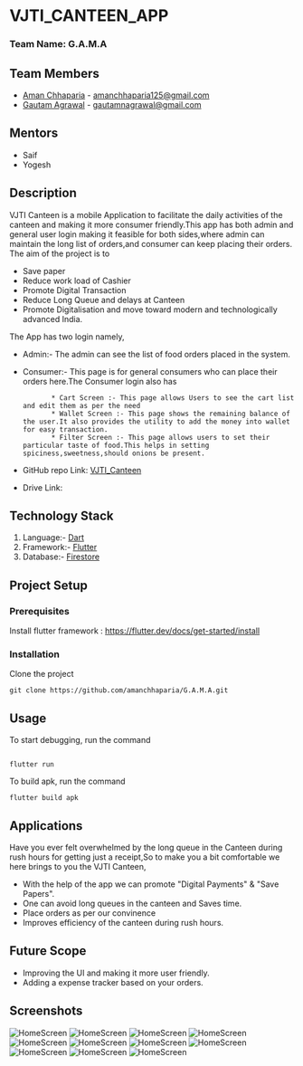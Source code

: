 # VJTI_CANTEEN_APP

### Team Name: G.A.M.A

## Team Members
* [Aman Chhaparia](https://github.com/amanchhaparia) - amanchhaparia125@gmail.com
* [Gautam Agrawal](https://github.com/gautam-dev-maker) - gautamnagrawal@gmail.com

## Mentors
* Saif
* Yogesh

## Description
VJTI Canteen is a mobile Application to facilitate the daily activities of the canteen and making it more consumer friendly.This app has both admin and general user login making it feasible for both sides,where admin can maintain the long list of orders,and consumer can keep placing their orders.
The aim of the project is to
* Save paper
* Reduce work load of Cashier
* Promote Digital Transaction
* Reduce Long Queue and delays at Canteen
* Promote Digitalisation and move toward modern and technologically advanced India.

The App has two login namely,
* Admin:- The admin can see the list of food orders placed in the system.
* Consumer:- This page is for general consumers who can place their orders here.The Consumer login also has 
             
             * Cart Screen :- This page allows Users to see the cart list and edit them as per the need
             * Wallet Screen :- This page shows the remaining balance of the user.It also provides the utility to add the money into wallet for easy transaction.
             * Filter Screen :- This page allows users to set their particular taste of food.This helps in setting spiciness,sweetness,should onions be present.
             
              

* GitHub repo Link: [VJTI_Canteen](https://github.com/amanchhaparia/G.A.M.A)
* Drive Link:

## Technology Stack
1. Language:- [Dart](https://dart.dev)
2. Framework:- [Flutter](https://flutter.dev)
3. Database:- [Firestore](https://firebase.google.com/docs/firestore)

## Project Setup
### Prerequisites
Install flutter framework : https://flutter.dev/docs/get-started/install

### Installation
Clone the project
```
git clone https://github.com/amanchhaparia/G.A.M.A.git

```

## Usage
To start debugging, run the command
```

flutter run

```

To build apk, run the command 
```
flutter build apk

```
## Applications
Have you ever felt overwhelmed by the long queue in the Canteen during rush hours for getting just a receipt,So to make you a bit comfortable we here brings to you the VJTI Canteen,
* With the help of the app we can promote "Digital Payments" & "Save Papers".
* One can avoid long queues in the canteen and Saves time.
* Place orders as per our convinence
* Improves efficiency of the canteen during rush hours.

## Future Scope
* Improving the UI and making it more user friendly.
* Adding a expense tracker based on your orders.

## Screenshots

![HomeScreen](docs/ScreenShots/homeScreen.jpg)
![HomeScreen](docs/ScreenShots/adminHomeScreen.jpg)
![HomeScreen](docs/ScreenShots/adminLoginScreen.jpg)
![HomeScreen](docs/ScreenShots/appDrawer.jpg)
![HomeScreen](docs/ScreenShots/cartScreen.jpg)
![HomeScreen](docs/ScreenShots/cartScreen2.jpg)
![HomeScreen](docs/ScreenShots/filters.jpg)
![HomeScreen](docs/ScreenShots/ordersScreen.jpg)
![HomeScreen](docs/ScreenShots/startingScreen.jpg)
![HomeScreen](docs/ScreenShots/userLoginScreen.jpg)
![HomeScreen](docs/ScreenShots/walletScreen.jpg)


